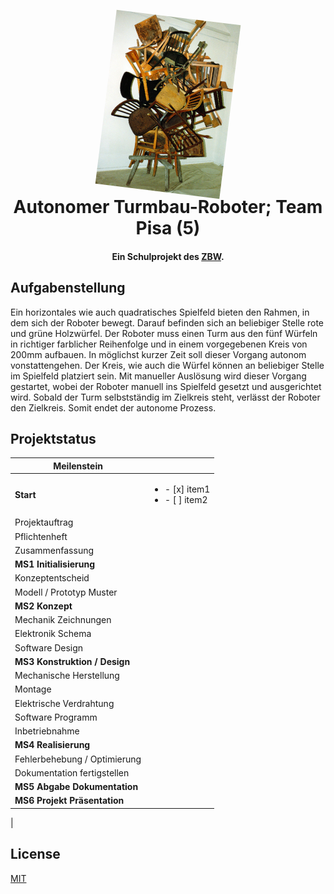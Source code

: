 <h1 align="center">
  <br>
  <img src="./Dokumentation/Bilder/Chaos_Turm.jpg" width="200" style="transform:rotate(7deg);">
  <br>
  Autonomer Turmbau-Roboter; Team Pisa (5)
  <br>
</h1>

<h4 align="center">Ein Schulprojekt des <a href="https://www.zbw.ch/" target="_blank">ZBW</a>.</h4>

## Aufgabenstellung
Ein horizontales wie auch quadratisches Spielfeld bieten den Rahmen, in dem sich der Roboter bewegt. Darauf befinden sich an beliebiger Stelle rote und grüne Holzwürfel. Der Roboter muss einen Turm aus den fünf Würfeln in richtiger farblicher Reihenfolge und in einem vorgegebenen Kreis von 200mm aufbauen. In möglichst kurzer Zeit soll dieser Vorgang autonom vonstattengehen. Der Kreis, wie auch die Würfel können an beliebiger Stelle im Spielfeld platziert sein. Mit manueller Auslösung wird dieser Vorgang gestartet, wobei der Roboter manuell ins Spielfeld gesetzt und ausgerichtet wird. Sobald der Turm selbstständig im Zielkreis steht, verlässt der Roboter den Zielkreis. Somit endet der autonome Prozess.

## Projektstatus
|Meilenstein||
|-|-|
|**Start**| <ul><li>- [x] item1</li><li>- [ ] item2</li></ul>
|Projektauftrag||
|Pflichtenheft||
|Zusammenfassung||
|**MS1 Initialisierung**||
|Konzeptentscheid||
|Modell / Prototyp Muster||
|**MS2 Konzept**||
|Mechanik Zeichnungen||
|Elektronik Schema||
|Software Design||
|**MS3 Konstruktion / Design**||
|Mechanische Herstellung||
|Montage||
|Elektrische Verdrahtung ||
|Software Programm||
|Inbetriebnahme||
|**MS4 Realisierung**||
|Fehlerbehebung / Optimierung||
|Dokumentation fertigstellen||
|**MS5 Abgabe Dokumentation**||
|**MS6 Projekt Präsentation**||


 |

## License

[MIT](https://choosealicense.com/licenses/mit/)
